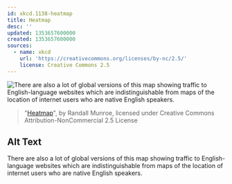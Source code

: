 ```yaml
---
id: xkcd.1138-heatmap
title: Heatmap
desc: ''
updated: 1353657600000
created: 1353657600000
sources:
  - name: xkcd
    url: 'https://creativecommons.org/licenses/by-nc/2.5/'
    license: Creative Commons 2.5
---
```

![There are also a lot of global versions of this map showing traffic to English-language websites which are indistinguishable from maps of the location of internet users who are native English speakers.](https://imgs.xkcd.com/comics/heatmap.png)
> "[Heatmap](https://xkcd.com/1138/)", by Randall Munroe, licensed under Creative Commons Attribution-NonCommercial 2.5 License

## Alt Text
There are also a lot of global versions of this map showing traffic to English-language websites which are indistinguishable from maps of the location of internet users who are native English speakers.
